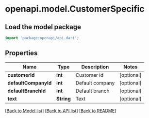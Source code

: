 # openapi.model.CustomerSpecific

## Load the model package
```dart
import 'package:openapi/api.dart';
```

## Properties
Name | Type | Description | Notes
------------ | ------------- | ------------- | -------------
**customerId** | **int** | Customer id | [optional] 
**defaultCompanyId** | **int** | Default company | [optional] 
**defaultBranchId** | **int** | Default branch | [optional] 
**text** | **String** | Text | [optional] 

[[Back to Model list]](../README.md#documentation-for-models) [[Back to API list]](../README.md#documentation-for-api-endpoints) [[Back to README]](../README.md)


